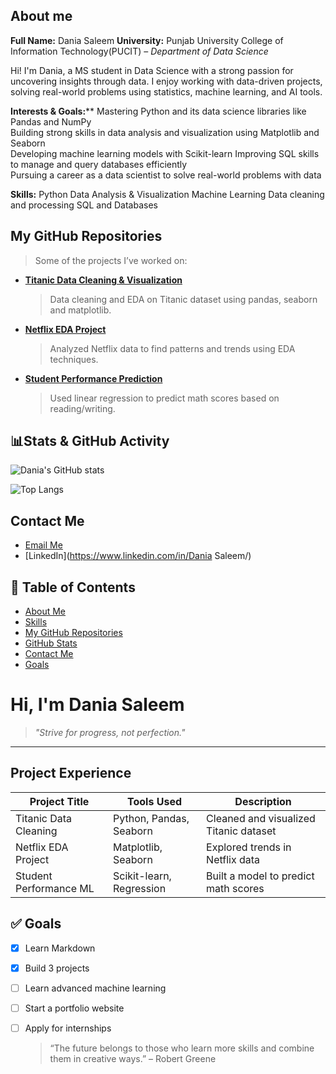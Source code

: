 ## About me
**Full Name:** Dania Saleem 
**University:** Punjab University College of Information Technology(PUCIT) – *Department of Data Science*

Hi! I'm Dania, a MS student in Data Science with a strong passion for uncovering insights through data. I enjoy working with data-driven projects, solving real-world problems using statistics, machine learning, and AI tools.


**Interests & Goals:****
Mastering Python and its data science libraries like Pandas and NumPy  
Building strong skills in data analysis and visualization using Matplotlib and Seaborn  
Developing machine learning models with Scikit-learn
Improving SQL skills to manage and query databases efficiently  
Pursuing a career as a data scientist to solve real-world problems with data


**Skills:**
Python
Data Analysis & Visualization
Machine Learning 
Data cleaning and processing
SQL and Databases

## My GitHub Repositories

> Some of the projects I’ve worked on:

- [**Titanic Data Cleaning & Visualization**](https://github.com/Dania-019/titanic-data-cleaning)  
  > Data cleaning and EDA on Titanic dataset using pandas, seaborn and matplotlib.

- [**Netflix EDA Project**](https://github.com/Dania-019/netflix-eda-project)  
  > Analyzed Netflix data to find patterns and trends using EDA techniques.

- [**Student Performance Prediction**](https://github.com/Dania-019/student-performance-prediction)  
  > Used linear regression to predict math scores based on reading/writing.

## 📊Stats & GitHub Activity

![Dania's GitHub stats](https://github-readme-stats.vercel.app/api?username=Dania-019&show_icons=true&theme=radical)

![Top Langs](https://github-readme-stats.vercel.app/api/top-langs/?username=Dania-019&layout=compact&theme=radical)

## Contact Me

- [Email Me](daniasaleem43@gmail.com)
- [LinkedIn](https://www.linkedin.com/in/Dania Saleem/)


## 🧭 Table of Contents

- [About Me](#-about-me)
- [Skills](#️-skills)
- [My GitHub Repositories](#-my-github-repositories)
- [GitHub Stats](#-stats--github-activity)
- [Contact Me](#-contact-me)
- [Goals](#-goals)


# Hi, I'm Dania Saleem

> *"Strive for progress, not perfection."*

---

## Project Experience

| Project Title                | Tools Used                  | Description                                         |
|-----------------------------|-----------------------------|-----------------------------------------------------|
| Titanic Data Cleaning       | Python, Pandas, Seaborn     | Cleaned and visualized Titanic dataset              |
| Netflix EDA Project         | Matplotlib, Seaborn         | Explored trends in Netflix data                    |
| Student Performance ML      | Scikit-learn, Regression    | Built a model to predict math scores               |



## ✅ Goals

- [x] Learn Markdown
- [x] Build 3 projects
- [ ] Learn advanced machine learning
- [ ] Start a portfolio website
- [ ] Apply for internships
      
  > “The future belongs to those who learn more skills and combine them in creative ways.” – Robert Greene

